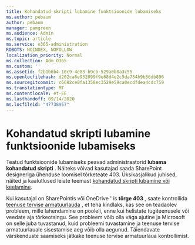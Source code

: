 ```yaml
---
title: Kohandatud skripti lubamine funktsioonide lubamiseks
ms.author: pebaum
author: pebaum
manager: pamgreen
ms.audience: Admin
ms.topic: article
ms.service: o365-administration
ROBOTS: NOINDEX, NOFOLLOW
localization_priority: Normal
ms.collection: Adm_O365
ms.custom: ''
ms.assetid: f2b1b6b4-10c9-4e83-b9cb-529a0b8a3c55
ms.openlocfilehash: d202ca6e932099f9e68d4e2c5da754b9b56db896
ms.sourcegitcommit: c6692ce0fa1358ec3529e59ca0ecdfdea4cdc759
ms.translationtype: MT
ms.contentlocale: et-EE
ms.lasthandoff: 09/14/2020
ms.locfileid: "47738957"
---
```

# <a name="allow-custom-script-to-enable-features"></a>Kohandatud skripti lubamine funktsioonide lubamiseks

Teatud funktsioonide lubamiseks peavad administraatorid **lubama kohandatud skripti** . Näiteks võivad kasutajad saada SharePoint designeriga ühenduse loomisel tõrketeate 403. Üksikasjalikud juhised, näited ja kaalutlused leiate teemast [kohandatud skripti lubamine või keelamine](https://docs.microsoft.com/sharepoint/allow-or-prevent-custom-script).

Kui kasutajal on SharePointis või OneDrive ' is **tõrge 403** , saate kontrollida [teenuse tervise armatuurlauda](https://admin.microsoft.com/AdminPortal/Home#/servicehealth) , et teha kindlaks, kas see on teadaolev probleem, mille lahendamine on pooleli, enne kui helistate tugiteenusele või veedate aja tõrkeotsingu. See probleem võib olla väga ajutine ja Microsoft on selle juba tuvastanud, kuid probleemi tuvastamine ja teenuse tervise armatuurlauale sisestamise aeg võib olla aegunud. Täiendavate värskenduste saamiseks jätkake teenuse tervise armatuurlaua kontrollimist.

